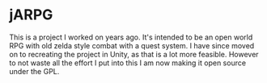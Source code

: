 # jARPG
This is a project I worked on years ago. It's intended to be an open world RPG with old zelda style combat with a quest system. I have since
moved on to recreating the project in Unity, as that is a lot more feasible. However to not waste all the effort I put into this I am now 
making it open source under the GPL.

